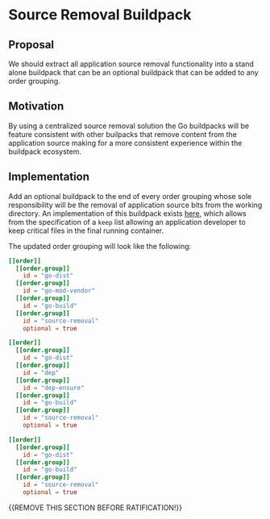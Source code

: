 # Source Removal Buildpack

## Proposal

We should extract all application source removal functionality into a stand alone buildpack that can be an optional buildpack that can be added to any order grouping.

## Motivation

By using a centralized source removal solution the Go buildpacks will be feature consistent with other builpacks that remove content from the application source making for a more consistent experience within the buildpack ecosystem.

## Implementation

Add an optional buildpack to the end of every order grouping whose sole responsibility will be the removal of application source bits from the working directory. An implementation of this buildpack exists [here](https://github.com/ForestEckhardt/source-removal), which allows from the specification of a `keep` list allowing an application developer to keep critical files in the final running container.

The updated order grouping will look like the following:
```toml
[[order]]
  [[order.group]]
    id = "go-dist"
  [[order.group]]
    id = "go-mod-vendor"
  [[order.group]]
    id = "go-build"
  [[order.group]]
    id = "source-removal"
    optional = true

[[order]]
  [[order.group]]
    id = "go-dist"
  [[order.group]]
    id = "dep"
  [[order.group]]
    id = "dep-ensure"
  [[order.group]]
    id = "go-build"
  [[order.group]]
    id = "source-removal"
    optional = true

[[order]]
  [[order.group]]
    id = "go-dist"
  [[order.group]]
    id = "go-build"
  [[order.group]]
    id = "source-removal"
    optional = true
```

{{REMOVE THIS SECTION BEFORE RATIFICATION!}}
